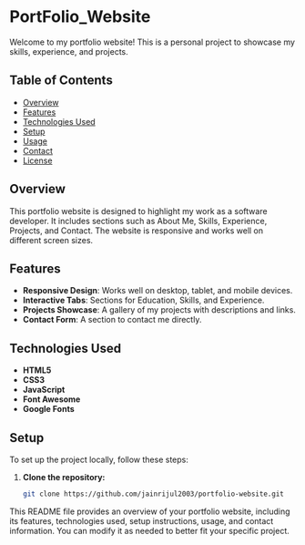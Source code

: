 # PortFolio_Website


Welcome to my portfolio website! This is a personal project to showcase my skills, experience, and projects.

## Table of Contents
- [Overview](#overview)
- [Features](#features)
- [Technologies Used](#technologies-used)
- [Setup](#setup)
- [Usage](#usage)
- [Contact](#contact)
- [License](#license)

## Overview

This portfolio website is designed to highlight my work as a software developer. It includes sections such as About Me, Skills, Experience, Projects, and Contact. The website is responsive and works well on different screen sizes.

## Features

- **Responsive Design**: Works well on desktop, tablet, and mobile devices.
- **Interactive Tabs**: Sections for Education, Skills, and Experience.
- **Projects Showcase**: A gallery of my projects with descriptions and links.
- **Contact Form**: A section to contact me directly.

## Technologies Used

- **HTML5**
- **CSS3**
- **JavaScript**
- **Font Awesome**
- **Google Fonts**

## Setup

To set up the project locally, follow these steps:

1. **Clone the repository:**
   ```bash
   git clone https://github.com/jainrijul2003/portfolio-website.git


This README file provides an overview of your portfolio website, including its features, technologies used, setup instructions, usage, and contact information. You can modify it as needed to better fit your specific project.

   
